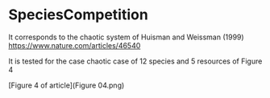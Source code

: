 # SpeciesCompetition

It corresponds to the chaotic system of Huisman and Weissman (1999) 
https://www.nature.com/articles/46540

It is tested for the case chaotic case of 12 species and 5 resources of Figure 4

[Figure 4 of article](Figure 04.png)
